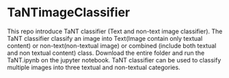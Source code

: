 # TaNTimageClassifier
This repo introduce TaNT classifier (Text and non-text image classifier). The TaNT classifier classify an image into Text(Image contain only textual content) or non-text(non-textual image) or combined (include both textual and non textual content) class.
Download the entire folder and run the TaNT.ipynb on the jupyter notebook.
TaNT classifier can be used to classify multiple images into three textual and non-textual categories.
